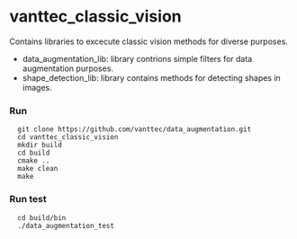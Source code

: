 # vanttec_classic_vision
Contains libraries to excecute classic vision methods for diverse purposes. 

* data_augmentation_lib: library contrions simple filters for data augmentation purposes.
* shape_detection_lib: library contains methods for detecting shapes in images. 

### Run
```
  git clone https://github.com/vanttec/data_augmentation.git
  cd vanttec_classic_vision
  mkdir build
  cd build
  cmake ..
  make clean
  make 
```

### Run test
```
  cd build/bin
  ./data_augmentation_test
```
